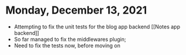 # Monday, December 13, 2021

- Attempting to fix the unit tests for the blog app backend [[Notes app backend]]
- So far managed to fix the middlewares plugin;
- Need to fix the tests now, before moving on

